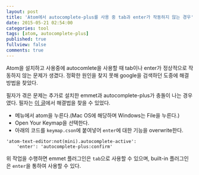 ```yaml
---
layout: post
title: 'Atom에서 autocomplete-plus를 사용 중 tab과 enter가 작동하지 않는 경우'
date: 2015-05-21 02:54:00
categories: tool
tags: [atom, autocomplete-plus]
published: true
fullview: false
comments: true
---
```


Atom을 설치하고 사용중에 autocomlete을 사용할 때 tab이나 enter가 정상적으로 작동하지 않는 문제가 생겼다. 정확한 원인을 찾지 못해 google을 검색하던 도중에 해결 방법을 찾았다.

필자가 겪은 문제는 추가로 설치한 emmet과 autocomplete-plus가 충돌이 나는 경우였다. 필자는 [이 글](https://github.com/emmetio/emmet-atom/issues/146#issuecomment-103475628)에서 해결법을 찾을 수 있었다.

* 메뉴에서 atom을 누른다.(Mac OS에 해당하며 Windows는 File을 누른다.)
* Open Your Keymap을 선택한다.
* 아래의 코드를 ``keymap.cson``에 붙여넣어 ``enter``에 대한 기능을 overwrite한다.

```
'atom-text-editor:not(mini).autocomplete-active':
    'enter': 'autocomplete-plus:confirm'
```

위 작업을 수행하면 emmet 플러그인은 ``tab``으로 사용할 수 있으며, built-in 플러그인은 ``enter``을 통하여 사용할 수 있다.
